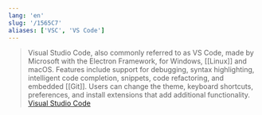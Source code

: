 ```yaml
---
lang: 'en'
slug: '/1565C7'
aliases: ['VSC', 'VS Code']
---
```


> Visual Studio Code, also commonly referred to as VS Code, made by Microsoft with the Electron Framework, for Windows, [[Linux]] and macOS. Features include support for debugging, syntax highlighting, intelligent code completion, snippets, code refactoring, and embedded [[Git]]. Users can change the theme, keyboard shortcuts, preferences, and install extensions that add additional functionality. [Visual Studio Code](https://en.wikipedia.org/wiki/Visual_Studio_Code)
